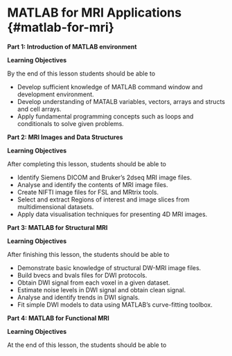 # MATLAB for MRI Applications {#matlab-for-mri}


**Part 1: Introduction of MATLAB environment**

**Learning Objectives**

By the end of this lesson students should be able to

*   Develop sufficient knowledge of MATLAB command window and development environment.
*   Develop understanding of MATALB variables, vectors, arrays and structs and cell arrays.
*   Apply fundamental programming concepts such as loops and conditionals to solve given problems.

**Part 2: MRI Images and Data Structures**

**Learning Objectives**

After completing this lesson, students should be able to

*   Identify Siemens DICOM and Bruker’s 2dseq MRI image files.
*   Analyse and identify the contents of MRI image files.
*   Create NIFTI image files for FSL and MRtrix tools.
*   Select and extract Regions of interest and image slices from multidimensional datasets.
*   Apply data visualisation techniques for presenting 4D MRI images.

**Part 3: MATLAB for Structural MRI**

**Learning Objectives**

After finishing this lesson, the students should be able to

*   Demonstrate basic knowledge of structural DW-MRI image files.
*   Build bvecs and bvals files for DWI protocols.
*   Obtain DWI signal from each voxel in a given dataset.
*   Estimate noise levels in DWI signal and obtain clean signal.
*   Analyse and identify trends in DWI signals.
*   Fit simple DWI models to data using MATLAB’s curve-fitting toolbox.

**Part 4: MATLAB for Functional MRI**

**Learning Objectives**

At the end of this lesson, the students should be able to

